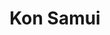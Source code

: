 ---
title: Kon Samui
slug: "kon-samui"
description: Een graphic designer moet zich kunnen verplaatsen in de leefwereld van elk soort klant. In dit geval ging om het de wereld van reizen en het promoten van toeristische bestemmingen. 
type: "intern"
members:
    - name: "Elena Vanhauwaert"
      direction: "Crossmedia Ontwerp"
      subdirection: "Graphic Design"
      disk: "3de jaar"
thumbnail:
    url: "thumb.jpg"
    alt: ""
    height: 1
    width: 1
    text-color: "9cb928"
    background-color: "9cb928"
media:
    - url: "1.visual.jpg"
      type: "image"
    - url: "2.poster.jpg"
      type: "image"
created: 20/01/2017
order: 9
---